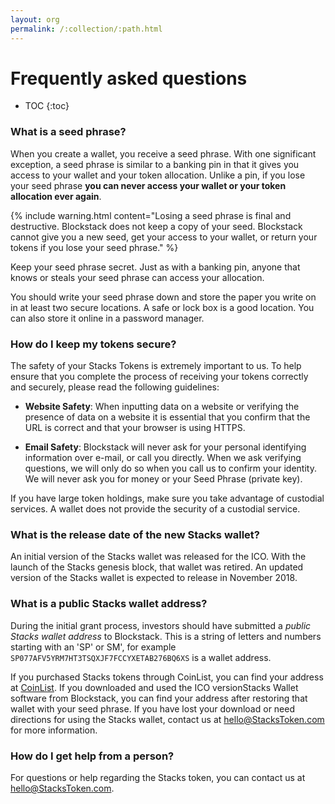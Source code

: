```yaml
---
layout: org
permalink: /:collection/:path.html
---
```

# Frequently asked questions

* TOC
{:toc}


### What is a seed phrase?

When you create a wallet, you receive a seed phrase. With one significant
exception, a seed phrase is similar to a banking pin in that it gives you access
to your wallet and your token allocation. Unlike a pin, if you lose
your seed phrase **you can never access your wallet or your token allocation
ever again**.

{% include warning.html content="Losing a seed phrase is final and destructive. Blockstack does not keep a copy of your seed. Blockstack cannot give you a new seed, get your access to your wallet, or return your tokens if you lose your seed phrase." %}

Keep your seed phrase secret. Just as with a banking pin, anyone that knows or
steals your seed phrase can access your allocation.

You should write your seed phrase down and store the paper you write on in at
least two secure locations. A safe or lock box is a good location. You can also
store it online in a password manager.

### How do I keep my tokens secure?

The safety of your Stacks Tokens is extremely important to us. To help ensure
that you complete the process of receiving your tokens correctly and securely,
please read the following guidelines:

* **Website Safety**: When inputting data on a website or verifying the presence of data on a website it is essential that you confirm that the URL is correct and that your browser is using HTTPS.

* **Email Safety**: Blockstack will never ask for your personal identifying information over e-mail, or call you directly. When we ask verifying questions, we will only do so when you call us to confirm your identity. We will never ask you for money or your Seed Phrase (private key).

If you have large token holdings, make sure you take advantage of custodial
services. A wallet does not provide the security of a custodial service.

### What is the release date of the new Stacks wallet?

An initial version of the Stacks wallet was released for the ICO.  With the
launch of the Stacks genesis block, that wallet was retired. An updated version of the
Stacks wallet is expected to release in November 2018.  

### What is a public Stacks wallet address?

During the initial grant process, investors should have submitted a _public
Stacks wallet address_ to Blockstack. This is a string of letters and numbers
starting with an 'SP' or SM', for example
`SP077AFV5YRM7HT3TSQXJF7FCCYXETAB276BQ6XS` is a wallet address.

If you purchased Stacks tokens through CoinList, you can find your address at
[CoinList](https://coinlist.co/distributions). If you downloaded and used the ICO versionStacks Wallet
software from Blockstack, you can find your address after restoring that wallet
with your seed phrase. If you have lost your download or need directions for using the Stacks
wallet, contact us at <hello@StacksToken.com> for more information.


### How do I get help from a person?

For questions or help regarding the Stacks token, you can contact us at <hello@StacksToken.com>.

